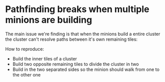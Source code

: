 # Pathfinding breaks when multiple minions are building

The main issue we're finding is that when the minions build a entire cluster the cluster can't resolve paths between it's own remaining tiles:

How to reproduce:

- Build the inner tiles of a cluster
- Build two opposite remaining tiles to divide the cluster in two
- Build in the two separated sides so the minion should walk from one to the other one
